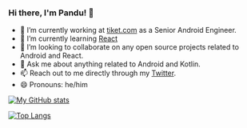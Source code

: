 ### Hi there, I'm Pandu! 👋

- 🔭 I’m currently working at [tiket.com](https://www.tiket.com) as a Senior Android Engineer.
- 🌱 I’m currently learning [React](https://reactjs.org/)
- 👯 I’m looking to collaborate on any open source projects related to Android and React.
- 💬 Ask me about anything related to Android and Kotlin.
- 📫 Reach out to me directly through my [Twitter](https://twitter.com/pandubaraja).
- 😄 Pronouns: he/him

[![My GitHub stats](https://github-readme-stats.vercel.app/api?username=pandubaraja&count_private=false&show_icons=true&theme=dark)](https://github.com/anuraghazra/github-readme-stats)

[![Top Langs](https://github-readme-stats.vercel.app/api/top-langs/?username=pandubaraja&layout=compact&theme=dark)](https://github.com/anuraghazra/github-readme-stats)
